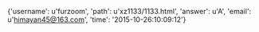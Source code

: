 {'username': u'furzoom', 'path': u'xz1133/1133.html', 'answer': u'A', 'email': u'himayan45@163.com', 'time': '2015-10-26:10:09:12'}